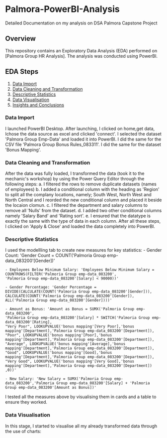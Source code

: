 # Palmora-PowerBI-Analysis
Detailed Documentation on my analysis on DSA Palmora Capstone Project
## Overview
This repository contains an Exploratory Data Analysis (EDA) performed on [Palmora Group HR Analysis]. The analysis was conducted using PowerBI.
## EDA Steps
1. [Data Import](#Data-Import)
2. [Data Cleaning and Transformation](#Data-Cleaning-and-Transformation)
3. [Descriptive Statistics](#Descriptive-Statistics)
4. [Data Visualisation](#Data-Visualisation)
5. [Insights and Conclusions](Insights-and-Conclusions)

### Data Import
I launched PowerBI Desktop. After launching, I clicked on home,get data, Ichose the data source as excel and clicked 'connect'. I selected the dataset 'Palmora Group Emp-Data' and loaded it into PowerBI. I did the same for the CSV file 'Palmora Group Bonus Rules_083311'. I did the same for the dataset 'Bonus Mapping'.

### Data Cleaning and Transformation
After the data was fully loaded, I transformed the data (took it to the mechanic's workshop) by using the Power Query Editor through the following steps:
    a. I filtered the rows to remove duplicate datasets (names of employees)
    b. I added a conditional column with the heading as 'Region' to split all the complany locations, namely; South West, North West and North Central and I reorded the new conditional column and placed it beside the locaion clomun.
    c. I filtered the department and salary columns to remove all 'Nulls' from the dataset.
    d. I added two other conditional columns namely 'Salary Band' and 'Rating sort'.
    e. I ensured that the datatype is exactly the same with the type of data in each column.
After all these steps, I clicked on 'Apply & Close' and loaded the data completely into PowerBI.

### Descriptive Statistics
I used the modellling tab to create new measures for key statistics:
    - Gender Count: 'Gender Count = COUNT('Palmoria Group emp-data_083200'[Gender])'

    - Employees Below Minimum Salary: 'Employees Below Minimum Salary = COUNTROWS(FILTER('Palmoria Group emp-data_083200', 
    'Palmoria Group emp-data_083200'[Salary] < 90000))'

    - Gender Percentage: 'Gender Percentage = DIVIDE(CALCULATE(COUNT('Palmoria Group emp-data_083200'[Gender])),
    CALCULATE(COUNT('Palmoria Group emp-data_083200'[Gender]), ALL('Palmoria Group emp-data_083200'[Gender])))' 
    
    - Amount as Bonus: 'Amount as Bonus = SUMX('Palmoria Group emp-data_083200', 
    'Palmoria Group emp-data_083200'[Salary] * SWITCH('Palmoria Group emp-data_083200'[Rating], 
    "Very Poor", LOOKUPVALUE('bonus mapping'[Very Poor],'bonus mapping'[Department],'Palmoria Group emp-data_083200'[Department]), 
    "Poor", LOOKUPVALUE('bonus mapping'[Poor],'bonus mapping'[Department],'Palmoria Group emp-data_083200'[Department]), 
    "Average", LOOKUPVALUE('bonus mapping'[Average],'bonus mapping'[Department],'Palmoria Group emp-data_083200'[Department]), 
    "Good", LOOKUPVALUE('bonus mapping'[Good],'bonus mapping'[Department],'Palmoria Group emp-data_083200'[Department]), 
    "Very Good", LOOKUPVALUE('bonus mapping'[Very Good],'bonus mapping'[Department],'Palmoria Group emp-data_083200'[Department])
    ,0))'

    - New Salary: 'New Salary = SUMX('Palmoria Group emp-data_083200','Palmoria Group emp-data_083200'[Salary] + 'Palmoria Group emp-data_083200'[Amount as Bonus])'
I tested all the measures above by visualising them in cards and a table to ensure they worked.

### Data Visualisation
In this stage, I started to visualise all my already transformed data through the use of charts:
    
